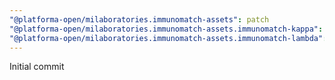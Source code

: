 ```yaml
---
"@platforma-open/milaboratories.immunomatch-assets": patch
"@platforma-open/milaboratories.immunomatch-assets.immunomatch-kappa": patch
"@platforma-open/milaboratories.immunomatch-assets.immunomatch-lambda": patch
---
```


Initial commit
